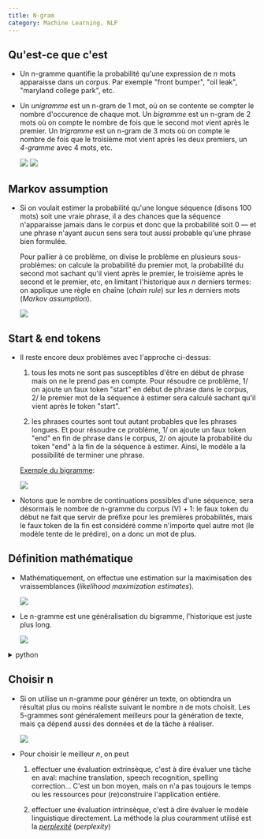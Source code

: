 ```yaml
---
title: N-gram
category: Machine Learning, NLP
---
```


## Qu'est-ce que c'est

* Un n-gramme quantifie la probabilité qu'une expression de *n* mots apparaisse dans un corpus. Par exemple "front bumper", "oil leak", "maryland college park", etc.

* Un *unigramme* est un n-gram de 1 mot, où on se contente se compter le nombre d'occurence de chaque mot. Un *bigramme* est un n-gram de 2 mots où on compte le nombre de fois que le second mot vient après le premier. Un *trigramme* est un n-gram de 3 mots où on compte le nombre de fois que le troisième mot vient après les deux premiers, un *4-gramme* avec 4 mots, etc.

  ![](https://i.imgur.com/Rm40otHm.png)
  ![](https://i.imgur.com/ZGU0VDim.png)

## Markov assumption

* Si on voulait estimer la probabilité qu'une longue séquence (disons 100 mots) soit une vraie phrase, il a des chances que la séquence n'apparaisse jamais dans le corpus et donc que la probabilité soit 0 — et une phrase n'ayant aucun sens sera tout aussi probable qu'une phrase bien formulée.

  Pour pallier à ce problème, on divise le problème en plusieurs sous-problèmes: on calcule la probabilité du premier mot, la probabilité du second mot sachant qu'il vient après le premier, le troisième après le second et le premier, etc, en limitant l'historique aux *n* derniers termes: on applique une règle en chaîne (*chain rule*) sur les *n* derniers mots (*Markov assumption*).

  ![](https://i.imgur.com/bx1Y73am.png)

## Start & end tokens

* Il reste encore deux problèmes avec l'approche ci-dessus:

  1. tous les mots ne sont pas susceptibles d'être en début de phrase mais on ne le prend pas en compte. Pour résoudre ce problème, 1/ on ajoute un faux token "start" en début de phrase dans le corpus, 2/ le premier mot de la séquence à estimer sera calculé sachant qu'il vient après le token "start".

  2. les phrases courtes sont tout autant probables que les phrases longues. Et pour résoudre ce problème, 1/ on ajoute un faux token "end" en fin de phrase dans le corpus, 2/ on ajoute la probabilité du token "end" à la fin de la séquence à estimer. Ainsi, le modèle a la possibilité de terminer une phrase.

  <ins>Exemple du bigramme</ins>:

  ![](https://i.imgur.com/5KJRoJZm.png)

* Notons que le nombre de continuations possibles d'une séquence, sera désormais le nombre de n-gramme du corpus (V) + 1: le faux token du début ne fait que servir de préfixe pour les premières probabilités, mais le faux token de la fin est considéré comme n'importe quel autre mot (le modèle tente de le prédire), on a donc un mot de plus.

## Définition mathématique

* Mathématiquement, on effectue une estimation sur la maximisation des vraissemblances (*likelihood maximization estimates*).

  ![](https://i.imgur.com/CP0GevSm.png)

* Le n-gramme est une généralisation du bigramme, l'historique est juste plus long.

  ![](https://i.imgur.com/slguO3bm.png)

<details>
<summary>python</summary>

<pre lang="python">
from nltk.util import ngrams
from collections import Counter

tokens = preprocess_text(txt)

# Unigram (Bag-of-Words) approach:
bag_of_words = Counter(tokens)
print("Most frequent words according to Bag-of-Words:\n",
      bag_of_words.most_common(10))

# Bigram approach:
bigrams = Counter(ngrams(tokens, 2))
print("Most frequent word sequences according to Bigrams:\n",
      bigrams.most_common(10),
     "\n")
</pre>
</details>

## Choisir n

* Si on utilise un n-gramme pour générer un texte, on obtiendra un résultat plus ou moins réaliste suivant le nombre *n* de mots choisit. Les 5-grammes sont généralement meilleurs pour la génération de texte, mais ça dépend aussi des données et de la tâche à réaliser.

  ![](https://i.imgur.com/19kNz10m.png)

* Pour choisir le meilleur *n*, on peut 

  1. effectuer une évaluation extrinsèque, c'est à dire évaluer une tâche en aval: machine translation, speech recognition, spelling correction... C'est un bon moyen, mais on n'a pas toujours le temps ou les ressources pour (re)construire l'application entière.

  2. effectuer une évaluation intrinsèque, c'est à dire évaluer le modèle linguistique directement. La méthode la plus couramment utilisé est la [*perplexité*](nlp-perplexity.md) (*perplexity*)
